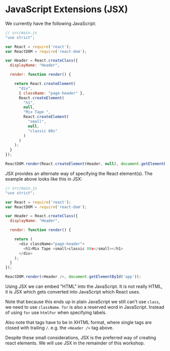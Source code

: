 # JavaScript Extensions (JSX)

We currently have the following JavaScript:

```js
// src/main.js
"use strict";

var React = require('react');
var ReactDOM = require('react-dom');

var Header = React.createClass({
  displayName: "Header",

  render: function render() {

    return React.createElement(
      "div",
      { className: "page-header" },
      React.createElement(
        "h1",
        null,
        "Mix Tape ",
        React.createElement(
          "small",
          null,
          "classic 80s"
        )
      )
    );
  }
});

ReactDOM.render(React.createElement(Header, null), document.getElementById('app'));
```

JSX provides an alternate way of specifying the React element(s). The example above looks like this in JSX:

```js
// src/main.js
"use strict";

var React = require('react');
var ReactDOM = require('react-dom');

var Header = React.createClass({
  displayName: "Header",

  render: function render() {

    return (
      <div className="page-header">
        <h1>Mix Tape <small>classic 80s</small></h1>
      </div>
    );
  }
});

ReactDOM.render(<Header />, document.getElementById('app'));
```

Using JSX we can embed "HTML" into the JavaScript. It is not really HTML, it is JSX which gets
converted into JavaScript which React uses.

Note that because this ends up in plain JavaScript we still can't use `class`, we need to use
`className`. `for` is also a reserved word in JavaScript. Instead of using `for` use `htmlFor` when
specifying labels.

Also note that tags have to be in XHTML format, where single tags are closed with trailing `/`. e.g.
the `<Header />` tag above.

Despite these small considerations, JSX is the preferred way of creating react elements. We will
use JSX in the remainder of this workshop.



